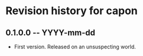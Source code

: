 # Revision history for capon

## 0.1.0.0 -- YYYY-mm-dd

* First version. Released on an unsuspecting world.
